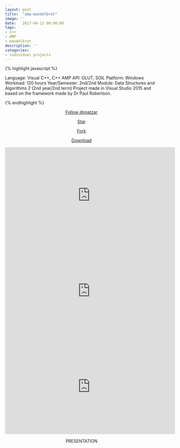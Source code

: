 ```yaml
---
layout: post
title:  "amp-mandelbrot"
image: ''
date:   2017-04-13 00:00:00
tags:
- C++
- AMP
- mandelbrot
description: ''
categories:
- individual projects
---
```


{% highlight javascript %}

Language: Visual C++, C++ AMP
API: GLUT, SOIL
Platform: Windows
Workload: 120 hours
Year/Semester: ​2nd/2nd
Module: Data Structures and Algorithms 2 (2nd year/2nd term)
​​Project made in Visual Studio 2015 and based on the framework made by Dr Paul Robertson.

{% endhighlight %}

<!-- BUTTONS -->
<center>
<body>

<!-- Place this tag where you want the button to render. -->
<a class="github-button" href="https://github.com/matzar" aria-label="Follow @matzar on GitHub">Follow @matzar</a>

<!-- Place this tag where you want the button to render. -->
<a class="github-button" href="https://github.com/matzar/mandelbrot-amp" data-icon="octicon-star" aria-label="Star matzar/mandelbrot-amp on GitHub">Star</a>

<!-- Place this tag where you want the button to render. -->
<a class="github-button" href="https://github.com/matzar/mandelbrot-amp/fork" data-icon="octicon-repo-forked" aria-label="Fork matzar/mandelbrot-amp on GitHub">Fork</a>

<!-- Place this tag where you want the button to render. -->
<a class="github-button" href="https://github.com/matzar/mandelbrot-amp/archive/master.zip" data-icon="octicon-cloud-download" aria-label="Download matzar/mandelbrot-amp on GitHub">Download</a>

<!-- Place this tag in your head or just before your close body tag. -->
<script async defer src="https://buttons.github.io/buttons.js"></script>

</body>
</center>

<!-- YOTUUBE VIDEO 1 -->
<center><iframe width="560" height="315" src="https://www.youtube.com/embed/xexwDTq1ajU" frameborder="0" allow="accelerometer; autoplay; encrypted-media; gyroscope; picture-in-picture" allowfullscreen></iframe></center>

<!-- YOTUUBE VIDEO 1 -->
<center><iframe width="560" height="315" src="https://www.youtube.com/embed/HVdBNJrJzbs" frameborder="0" allow="accelerometer; autoplay; encrypted-media; gyroscope; picture-in-picture" allowfullscreen></iframe></center>

<!-- YOTUUBE VIDEO 1 -->
<center><iframe width="560" height="315" src="https://www.youtube.com/embed/OLoZ8CfuxEc" frameborder="0" allow="accelerometer; autoplay; encrypted-media; gyroscope; picture-in-picture" allowfullscreen></iframe></center>

<!-- PRESENTATION -->
<center><p>PRESENTATION</p></center>

<!-- PIC 1 -->
<figure class="foto-legenda">
	<img src="{{ "/assets/img/amp-mandelbrot/1.png"}}" alt="">
	<figcaption> 
	</figcaption>
</figure>

<!-- PIC 2 -->
<figure class="foto-legenda">
	<img src="{{ "/assets/img/amp-mandelbrot/2.png"}}" alt="">
	<figcaption> 
	</figcaption>
</figure>

<!-- PIC 3 -->
<figure class="foto-legenda">
	<img src="{{ "/assets/img/amp-mandelbrot/3.png"}}" alt="">
	<figcaption> 
	</figcaption>
</figure>

<!-- PIC 4 -->
<figure class="foto-legenda">
	<img src="{{ "/assets/img/amp-mandelbrot/4.png"}}" alt="">
	<figcaption> 
	</figcaption>
</figure>

<!-- PIC 5 -->
<figure class="foto-legenda">
	<img src="{{ "/assets/img/amp-mandelbrot/5.png"}}" alt="">
	<figcaption> 
	</figcaption>
</figure>

<!-- PIC 6 -->
<figure class="foto-legenda">
	<img src="{{ "/assets/img/amp-mandelbrot/6.png"}}" alt="">
	<figcaption> 
	</figcaption>
</figure>

<!-- PIC 7 -->
<figure class="foto-legenda">
	<img src="{{ "/assets/img/amp-mandelbrot/7.png"}}" alt="">
	<figcaption> 
	</figcaption>
</figure>

<!-- PIC 8 -->
<figure class="foto-legenda">
	<img src="{{ "/assets/img/amp-mandelbrot/8.png"}}" alt="">
	<figcaption> 
	</figcaption>
</figure>

<!-- PIC 9 -->
<figure class="foto-legenda">
	<img src="{{ "/assets/img/amp-mandelbrot/9.png"}}" alt="">
	<figcaption> 
	</figcaption>
</figure>

<!-- PIC 10 -->
<figure class="foto-legenda">
	<img src="{{ "/assets/img/amp-mandelbrot/10.png"}}" alt="">
	<figcaption> 
	</figcaption>
</figure>

<!-- PIC 11 -->
<figure class="foto-legenda">
	<img src="{{ "/assets/img/amp-mandelbrot/11.png"}}" alt="">
	<figcaption> 
	</figcaption>
</figure>

<!-- PIC 12 -->
<figure class="foto-legenda">
	<img src="{{ "/assets/img/amp-mandelbrot/12.png"}}" alt="">
	<figcaption> 
	</figcaption>
</figure>

<!-- PIC 13 -->
<figure class="foto-legenda">
	<img src="{{ "/assets/img/amp-mandelbrot/13.png"}}" alt="">
	<figcaption> 
	</figcaption>
</figure>

<!-- PIC 14 -->
<figure class="foto-legenda">
	<img src="{{ "/assets/img/amp-mandelbrot/14.png"}}" alt="">
	<figcaption> 
	</figcaption>
</figure>

<!-- PIC 15 -->
<figure class="foto-legenda">
	<img src="{{ "/assets/img/amp-mandelbrot/15.png"}}" alt="">
	<figcaption> 
	</figcaption>
</figure>

<!-- PIC 16 -->
<figure class="foto-legenda">
	<img src="{{ "/assets/img/amp-mandelbrot/16.png"}}" alt="">
	<figcaption> 
	</figcaption>
</figure>

<!-- PIC 17 -->
<figure class="foto-legenda">
	<img src="{{ "/assets/img/amp-mandelbrot/17.png"}}" alt="">
	<figcaption> 
	</figcaption>
</figure>

<!-- PIC 18 -->
<figure class="foto-legenda">
	<img src="{{ "/assets/img/amp-mandelbrot/18.png"}}" alt="">
	<figcaption> 
	</figcaption>
</figure>

<!-- PIC 19 -->
<figure class="foto-legenda">
	<img src="{{ "/assets/img/amp-mandelbrot/19.png"}}" alt="">
	<figcaption> 
	</figcaption>
</figure>

<!-- PIC 20 -->
<figure class="foto-legenda">
	<img src="{{ "/assets/img/amp-mandelbrot/20.png"}}" alt="">
	<figcaption> 
	</figcaption>
</figure>

<!-- PIC 21 -->
<figure class="foto-legenda">
	<img src="{{ "/assets/img/amp-mandelbrot/21.png"}}" alt="">
	<figcaption> 
	</figcaption>
</figure>

<!-- PIC 22 -->
<figure class="foto-legenda">
	<img src="{{ "/assets/img/amp-mandelbrot/22.png"}}" alt="">
	<figcaption> 
	</figcaption>
</figure>

<!-- PIC 23 -->
<figure class="foto-legenda">
	<img src="{{ "/assets/img/amp-mandelbrot/23.png"}}" alt="">
	<figcaption> 
	</figcaption>
</figure>

<!-- PIC 24 -->
<figure class="foto-legenda">
	<img src="{{ "/assets/img/amp-mandelbrot/24.png"}}" alt="">
	<figcaption> 
	</figcaption>
</figure>

<!-- PIC 25 -->
<figure class="foto-legenda">
	<img src="{{ "/assets/img/amp-mandelbrot/25.png"}}" alt="">
	<figcaption> 
	</figcaption>
</figure>

<!-- PIC 26 -->
<figure class="foto-legenda">
	<img src="{{ "/assets/img/amp-mandelbrot/26.png"}}" alt="">
	<figcaption> 
	</figcaption>
</figure>

<!-- PIC 27 -->
<figure class="foto-legenda">
	<img src="{{ "/assets/img/amp-mandelbrot/27.png"}}" alt="">
	<figcaption> 
	</figcaption>
</figure>

<!-- PIC 28 -->
<figure class="foto-legenda">
	<img src="{{ "/assets/img/amp-mandelbrot/28.png"}}" alt="">
	<figcaption> 
	</figcaption>
</figure>

<!-- PIC 29 -->
<figure class="foto-legenda">
	<img src="{{ "/assets/img/amp-mandelbrot/29.png"}}" alt="">
	<figcaption> 
	</figcaption>
</figure>

<!-- PIC 30 -->
<figure class="foto-legenda">
	<img src="{{ "/assets/img/amp-mandelbrot/30.png"}}" alt="">
	<figcaption> 
	</figcaption>
</figure>

<!-- PIC 31 -->
<figure class="foto-legenda">
	<img src="{{ "/assets/img/amp-mandelbrot/31.png"}}" alt="">
	<figcaption> 
	</figcaption>
</figure>

<!-- PIC 32 -->
<figure class="foto-legenda">
	<img src="{{ "/assets/img/amp-mandelbrot/32.png"}}" alt="">
	<figcaption> 
	</figcaption>
</figure>

<!-- PIC 33 -->
<figure class="foto-legenda">
	<img src="{{ "/assets/img/amp-mandelbrot/33.png"}}" alt="">
	<figcaption> 
	</figcaption>
</figure>
